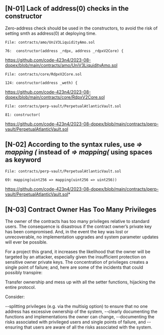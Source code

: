 ## [N-01] Lack of address(0) checks in the constructor

Zero-address check should be used in the constructors, to avoid the risk of setting smth as address(0) at deploying time.

    File: contracts/amo/UniV3LiquidityAmo.sol	

    76:  constructor(address _rdpx, address _rdpxV2Core) {

https://github.com/code-423n4/2023-08-dopex/blob/main/contracts/amo/UniV3LiquidityAmo.sol

    File: contracts/core/RdpxV2Core.sol	

    124: constructor(address _weth) {

https://github.com/code-423n4/2023-08-dopex/blob/main/contracts/core/RdpxV2Core.sol

    File: contracts/perp-vault/PerpetualAtlanticVault.sol	

    81: constructor(

https://github.com/code-423n4/2023-08-dopex/blob/main/contracts/perp-vault/PerpetualAtlanticVault.sol

## [N-02] According to the syntax rules, use *=> mapping (* instead of *=> mapping(* using spaces as keyword

    File: contracts/perp-vault/PerpetualAtlanticVault.sol	

    69: mapping(uint256 => mapping(uint256 => uint256))

https://github.com/code-423n4/2023-08-dopex/blob/main/contracts/perp-vault/PerpetualAtlanticVault.sol*

## [N-03] Contract Owner Has Too Many Privileges

The owner of the contracts has too many privileges relative to standard users. The consequence is disastrous if the contract owner’s private key has been compromised. And, in the event the key was lost or unrecoverable, no implementation upgrades and system parameter updates will ever be possible.

For a project this grand, it increases the likelihood that the owner will be targeted by an attacker, especially given the insufficient protection on sensitive owner private keys. The concentration of privileges creates a single point of failure; and, here are some of the incidents that could possibly transpire:

Transfer ownership and mess up with all the setter functions, hijacking the entire protocol.

Consider:

--splitting privileges (e.g. via the multisig option) to ensure that no one address has excessive ownership of the system,
--clearly documenting the functions and implementations the owner can change,
--documenting the risks associated with privileged users and single points of failure, and
--ensuring that users are aware of all the risks associated with the system.

